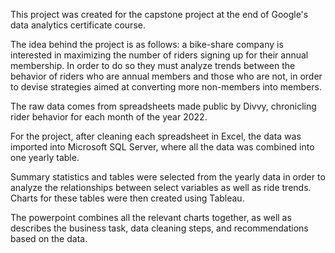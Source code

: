 This project was created for the capstone project at the end of Google's data analytics certificate course.

The idea behind the project is as follows: a bike-share company is interested in maximizing the number of riders signing up for their annual membership. In order to do so they must analyze trends between the behavior of riders who are annual members and those who are not, in order to devise strategies aimed at converting more non-members into members.

The raw data comes from spreadsheets made public by Divvy, chronicling rider behavior for each month of the year 2022.

For the project, after cleaning each spreadsheet in Excel, the data was imported into Microsoft SQL Server, where all the data was combined into one yearly table.

Summary statistics and tables were selected from the yearly data in order to analyze the relationships between select variables as well as ride trends. Charts for these tables were then created using Tableau.

The powerpoint combines all the relevant charts together, as well as describes the business task, data cleaning steps, and recommendations based on the data.
